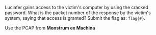 Luciafer gains access to the victim's computer by using the cracked password. What is the packet number of the response by the victim's system, saying that access is granted? Submit the flag as: `flag{#}`.

Use the PCAP from **Monstrum ex Machina**
